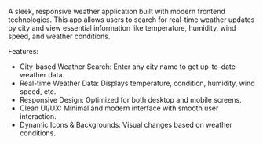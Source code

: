 A sleek, responsive weather application built with modern frontend technologies. This app allows users to search for real-time weather updates by city and view essential information like temperature, humidity, wind speed, and weather conditions.

Features:
- City-based Weather Search: Enter any city name to get up-to-date weather data.
- Real-time Weather Data: Displays temperature, condition, humidity, wind speed, etc.
- Responsive Design: Optimized for both desktop and mobile screens.
- Clean UI/UX: Minimal and modern interface with smooth user interaction.
- Dynamic Icons & Backgrounds: Visual changes based on weather conditions.
